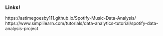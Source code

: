 <h3>Links!</h3>
https://astimegoesby111.github.io/Spotify-Music-Data-Analysis/
https://www.simplilearn.com/tutorials/data-analytics-tutorial/spotify-data-analysis-project
